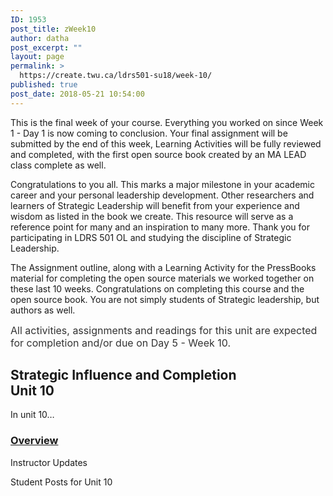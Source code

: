 ```yaml
---
ID: 1953
post_title: zWeek10
author: datha
post_excerpt: ""
layout: page
permalink: >
  https://create.twu.ca/ldrs501-su18/week-10/
published: true
post_date: 2018-05-21 10:54:00
---
```

This is the final week of your course. Everything you worked on since Week 1 - Day 1 is now coming to conclusion. Your final assignment will be submitted by the end of this week, Learning Activities will be fully reviewed and completed, with the first open source book created by an MA LEAD class complete as well.

Congratulations to you all. This marks a major milestone in your academic career and your personal leadership development. Other researchers and learners of Strategic Leadership will benefit from your experience and wisdom as listed in the book we create. This resource will serve as a reference point for many and an inspiration to many more. Thank you for participating in LDRS 501 OL and studying the discipline of Strategic Leadership.

The Assignment outline, along with a Learning Activity for the PressBooks material for completing the open source materials we worked together on these last 10 weeks. Congratulations on completing this course and the open source book. You are not simply students of Strategic leadership, but authors as well.

<span style="float: none;background-color: transparent;color: #333333;cursor: text;font-family: -apple-system,BlinkMacSystemFont,'Segoe UI',Roboto,Oxygen-Sans,Ubuntu,Cantarell,'Helvetica Neue',sans-serif;font-size: 16px;font-style: normal;font-variant: normal;font-weight: 400;letter-spacing: normal;text-align: left;text-decoration: none;text-indent: 0px">All activities, assignments and readings for this unit are expected for completion and/or due on Day 5 - Week 10.</span>

<!--themify_builder_static--><h2>Strategic Influence and Completion<br/>Unit 10</h2>
 <p>In unit 10&#8230;</p>
 
 <a href="https://create.twu.ca/ldrs501-su18/unit-10/" > 
 
 </a> 
 <h3><a href="https://create.twu.ca/ldrs501-su18/unit-10/">Overview</a></h3> 
 
 
 Instructor Updates 
 
 Student Posts for Unit 10<!--/themify_builder_static-->